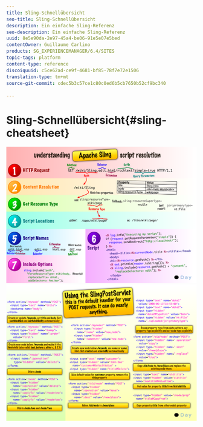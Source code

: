 ```yaml
---
title: Sling-Schnellübersicht
seo-title: Sling-Schnellübersicht
description: Ein einfache Sling-Referenz
seo-description: Ein einfache Sling-Referenz
uuid: 8e5e90da-2e97-45a4-be06-91e5e07e5bed
contentOwner: Guillaume Carlino
products: SG_EXPERIENCEMANAGER/6.4/SITES
topic-tags: platform
content-type: reference
discoiquuid: c5ce62ad-ce9f-4681-bf85-78f7e72e1506
translation-type: tm+mt
source-git-commit: cdec5b3c57ce1c80c0ed6b5cb7650b52cf9bc340

---
```



# Sling-Schnellübersicht{#sling-cheatsheet}

![chlimage_1-97](assets/chlimage_1-97.png) ![chlimage_1-98](assets/chlimage_1-98.png)

